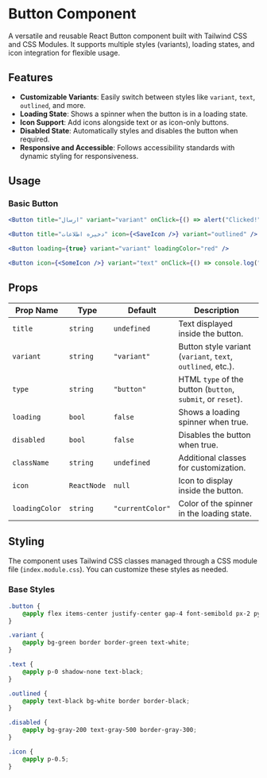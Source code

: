 # Button Component

A versatile and reusable React Button component built with Tailwind CSS and CSS Modules. It supports multiple styles (variants), loading states, and icon integration for flexible usage.

## Features

-   **Customizable Variants**: Easily switch between styles like `variant`, `text`, `outlined`, and more.
-   **Loading State**: Shows a spinner when the button is in a loading state.
-   **Icon Support**: Add icons alongside text or as icon-only buttons.
-   **Disabled State**: Automatically styles and disables the button when required.
-   **Responsive and Accessible**: Follows accessibility standards with dynamic styling for responsiveness.

## Usage

### Basic Button

```jsx
<Button title="ارسال" variant="variant" onClick={() => alert("Clicked!")} />

<Button title="دخیره اطلاعات" icon={<SaveIcon />} variant="outlined" />

<Button loading={true} variant="variant" loadingColor="red" />

<Button icon={<SomeIcon />} variant="text" onClick={() => console.log("Icon Clicked!")} />

```

## Props

| Prop Name      | Type        | Default          | Description                                                 |
| -------------- | ----------- | ---------------- | ----------------------------------------------------------- |
| `title`        | `string`    | `undefined`      | Text displayed inside the button.                           |
| `variant`      | `string`    | `"variant"`      | Button style variant (`variant`, `text`, `outlined`, etc.). |
| `type`         | `string`    | `"button"`       | HTML `type` of the button (`button`, `submit`, or `reset`). |
| `loading`      | `bool`      | `false`          | Shows a loading spinner when true.                          |
| `disabled`     | `bool`      | `false`          | Disables the button when true.                              |
| `className`    | `string`    | `undefined`      | Additional classes for customization.                       |
| `icon`         | `ReactNode` | `null`           | Icon to display inside the button.                          |
| `loadingColor` | `string`    | `"currentColor"` | Color of the spinner in the loading state.                  |

## Styling

The component uses Tailwind CSS classes managed through a CSS module file (`index.module.css`). You can customize these styles as needed.

### Base Styles

```css
.button {
    @apply flex items-center justify-center gap-4 font-semibold px-2 py-0.5 rounded text-xs lg:text-base shadow-sm;
}

.variant {
    @apply bg-green border border-green text-white;
}

.text {
    @apply p-0 shadow-none text-black;
}

.outlined {
    @apply text-black bg-white border border-black;
}

.disabled {
    @apply bg-gray-200 text-gray-500 border-gray-300;
}

.icon {
    @apply p-0.5;
}
```
